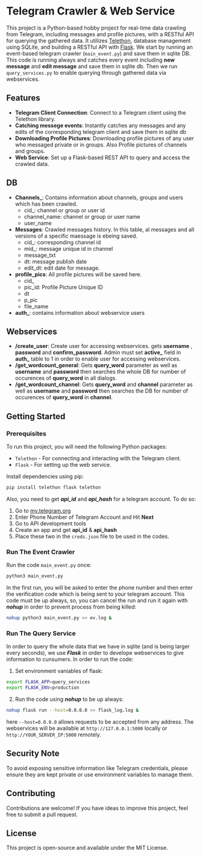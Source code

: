 # Telegram Crawler & Web Service

This project is a Python-based hobby project for real-time data crawling from Telegram, including messages and profile pictures, with a RESTful API for querying the gathered data. It utilizes [Telethon](https://github.com/LonamiWebs/Telethon), database management using SQLite, and building a RESTful API with [Flask](https://flask.palletsprojects.com/). 
We start by running an event-based telegram crawler (`main_event.py`) and save them in sqlite DB. This code is running always and catches every event including **new message** and **edit message** and save them in sqlite db. Then we run `query_services.py` to enable querying through gathered data via webservices. 

## Features

- **Telegram Client Connection**: Connect to a Telegram client using the Telethon library.
- **Catching messege events**: Instantly catches any messages and any edits of the corresponding telegram client and save them in sqlite db
- **Downloading Profile Pictures**: Downloading profile pictures of any user who messaged private or in groups. Also Profile pictures of channels and groups.  
- **Web Service**: Set up a Flask-based REST API to query and access the crawled data.

## DB 

- **Channels_**: Contains information about channels, groups and users which has been crawled.
  - cid_: channel or group or user id
  - channel_name: channel or group or user name
  - user_name
- **Messages**: Crawled messages history. In this table, al messages and all versions of a specific maessage is ebeing saved.
  - cid_: corresponding channel id
  - mid_: message unique id in channel
  - message_txt
  - dt: message publish date
  - edit_dt: edit date for message.
- **profile_pics**: All profile pictures will be saved here.
  - cid_
  - pic_id: Profile Picture Unique ID
  - dt
  - p_pic
  - file_name
- **auth_**: contains information about webservice users
## Webservices
  - **/create_user**: Create user for accessing webservices. gets **username** , **password** and **confirm_password**. Admin must set **active_** field in **auth_** table to 1 in order to enable user for accessing webservices.
  - **/get_wordcount_general**: Gets **query_word** parameter as well as **username** and **password** then searches the whole DB for number of  occurences of **query_word** in all dialogs.
  - **/get_wordcount_channel**: Gets **query_word** and **channel** parameter as well as **username** and **password** then searches the DB for number of  occurences of **query_word** in **channel**.

## Getting Started

### Prerequisites

To run this project, you will need the following Python packages:

- `Telethon` - For connecting and interacting with the Telegram client.
- `Flask` - For setting up the web service.

Install dependencies using pip:

```bash
pip install telethon flask telethon
```
 Also, you need to get ***api_id*** and ***api_hash*** for a telegram account. 
 To do so:
 1. Go to [my.telegram.org](https://my.telegram.org/)  
 2. Enter Phone Number of Telegram Account and Hit **Next**
 3. Go to API development tools 
 4. Create an app and get **api_id** & **api_hash**
 5. Place these two in the `creds.json` file to be used in the codes.



### Run The Event Crawler
Run the code `main_event.py` once:
```bash
python3 main_event.py
```
In the first run, you will be asked to enter the phone number and then enter the verification code which is being sent to your telegram account. This code must be up always, so, you can cancel the run and run it again with ***nohup*** in order to prevent process from being killed:
```bash
nohup python3 main_event.py >> ev.log &
```
### Run The Query Service
In order to query the whole data that we have in sqlite (and is being larger every seconds), we use ***Flask*** in order to develope webservices to give information to cunsumers. In order to run the code:
1. Set environment vaniables of flask:
```bash
export FLASK_APP=query_services
export FLASK_ENV=production
```
2. Run the code using ***nohup*** to be up always:
```bash
nohup flask run --host=0.0.0.0 >> flask_log.log &
```
here `--host=0.0.0.0` allows requests to be accepted from any address.
The webservices will be available at `http://127.0.0.1:5000` locally or `http://YOUR_SERVER_IP:5000` remotely.

## Security Note 
To avoid exposing sensitive information like Telegram credentials, please ensure they are kept private or use environment variables to manage them.

## Contributing
Contributions are welcome! If you have ideas to improve this project, feel free to submit a pull request.

## License
This project is open-source and available under the MIT License.